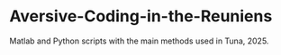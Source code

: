 # Aversive-Coding-in-the-Reuniens
Matlab and Python scripts with the main methods used in Tuna,  2025.
